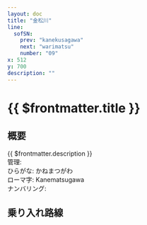 ```yaml
---
layout: doc
title: "金松川"
line:
  sofSN:
    prev: "kanekusagawa"
    next: "warimatsu"
    number: "09"
x: 512
y: 700
description: ""
---
```


# {{ $frontmatter.title }} <ViewinMap />
<!-- ![駅の写真の説明](駅の写真のURL) -->

## 概要
{{ $frontmatter.description }}  
管理:   
ひらがな: かねまつがわ  
ローマ字: Kanematsugawa  
ナンバリング: <Numberling />

## 乗り入れ路線
<LineInfo />